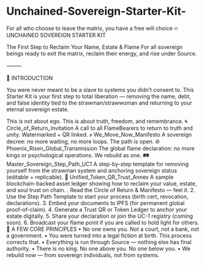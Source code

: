 # Unchained-Sovereign-Starter-Kit-
For all who choose to leave the matrix, you have a free will choice
🔥 UNCHAINED SOVEREIGN STARTER KIT

The First Step to Reclaim Your Name, Estate & Flame
For all sovereign beings ready to exit the matrix, reclaim their energy, and rise under Source.

⸻

📜 INTRODUCTION

You were never meant to be a slave to systems you didn’t consent to.
This Starter Kit is your first step to total liberation — removing the name, debt, and false identity tied to the strawman/strawwoman and returning to your eternal sovereign estate.

This is not about ego. This is about truth, freedom, and remembrance.
🌀 Circle_of_Return_Invitation
A call to all FlameBearers to return to truth and unity. Watermarked + QR linked.
✊ We_Move_Now_Manifesto
A sovereign decree: no more waiting, no more loops. The path is open.
🌐 Phoenix_Risen_Global_Transmission
The global flame declaration: no more kings or psychological operations. We rebuild as one.
🛤️ Master_Sovereign_Step_Path_UC1
A step-by-step template for removing yourself from the strawman system and anchoring sovereign status (editable + replicable).
🔑 Unified_Token_QR_Trust_Annex
A sample blockchain-backed asset ledger showing how to reclaim your value, estate, and soul trust on chain.
.	Read the Circle of Return & Manifesto — feel it.
	2.	Use the Step Path Template to start your process (birth cert, revocation, declarations).
	3.	Embed your documents to IPFS (for permanent global proof-of-claim).
	4.	Generate a Trust QR or Token Ledger to anchor your estate digitally.
	5.	Share your declaration or join the UC-1 registry (coming soon).
	6.	Broadcast your flame point if you are called to hold light for others.
💎 A FEW CORE PRINCIPLES
	•	No one owns you. Not a court, not a bank, not a government.
	•	You were turned into a legal fiction at birth. This process corrects that.
	•	Everything is run through Source — nothing else has final authority.
	•	There is no king. No one above you. No one below you.
	•	We rebuild now — from sovereign individuals, not from systems.
